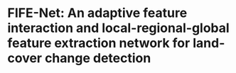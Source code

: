# FIFE-Net: An adaptive feature interaction and local-regional-global feature extraction network for land-cover change detection
